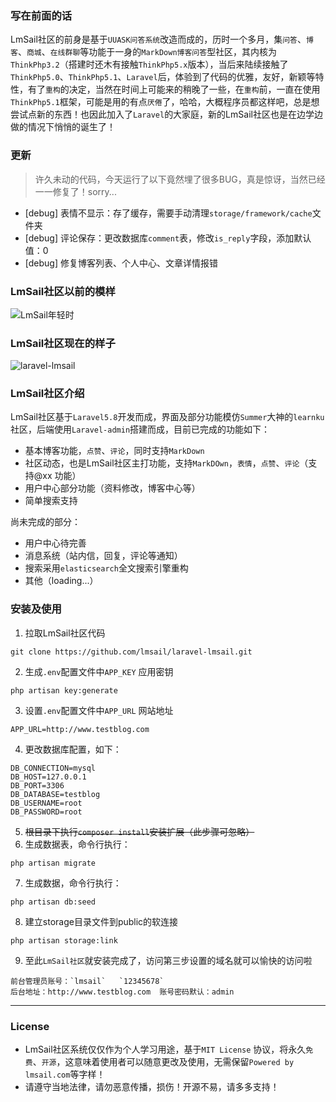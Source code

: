 ### 写在前面的话  

LmSail社区的前身是基于`UUASK问答系统`改造而成的，历时一个多月，集`问答`、`博客`、`商城`、`在线群聊`等功能于一身的`MarkDown博客问答`型社区，其内核为`ThinkPhp3.2`（搭建时还木有接触`ThinkPhp5.x`版本），当后来陆续接触了`ThinkPhp5.0`、`ThinkPhp5.1`、`Laravel`后，体验到了代码的优雅，友好，新颖等特性，有了`重构`的决定，当然在时间上可能来的稍晚了一些，在`重构`前，一直在使用`ThinkPhp5.1`框架，可能是用的有点`厌倦`了，哈哈，大概程序员都这样吧，总是想尝试点新的东西！也因此加入了`Laravel`的大家庭，新的LmSail社区也是在边学边做的情况下悄悄的诞生了！  

### 更新

> 许久未动的代码，今天运行了以下竟然埋了很多BUG，真是惊讶，当然已经一一修复了！sorry...

- [debug] 表情不显示：存了缓存，需要手动清理`storage/framework/cache`文件夹
- [debug] 评论保存：更改数据库`comment`表，修改`is_reply`字段，添加默认值：0
- [debug] 修复博客列表、个人中心、文章详情报错

### LmSail社区以前的模样  

![LmSail年轻时](https://github.com/lmsail/laravel-lmsail/blob/master/preview/old.png)

### LmSail社区现在的样子  

![laravel-lmsail](https://github.com/lmsail/laravel-lmsail/blob/master/preview/new.png)

### LmSail社区介绍  
LmSail社区基于`Laravel5.8`开发而成，界面及部分功能模仿`Summer`大神的`learnku`社区，后端使用`Laravel-admin`搭建而成，目前已完成的功能如下：  
* 基本博客功能，`点赞`、`评论`，同时支持`MarkDown`
* 社区动态，也是LmSail社区主打功能，支持`MarkDOwn`，`表情`，`点赞`、`评论`（支持@xx 功能）  
* 用户中心部分功能（资料修改，博客中心等）
* 简单搜索支持

尚未完成的部分：  

* 用户中心待完善
* 消息系统（站内信，回复，评论等通知）
* 搜索采用`elasticsearch`全文搜索引擎重构
* 其他（loading...）  

### 安装及使用  
1. 拉取LmSail社区代码  
```
git clone https://github.com/lmsail/laravel-lmsail.git
```
2. 生成`.env`配置文件中`APP_KEY` 应用密钥
```
php artisan key:generate
```
3. 设置`.env`配置文件中`APP_URL` 网站地址
```
APP_URL=http://www.testblog.com
```
4. 更改数据库配置，如下：  
```
DB_CONNECTION=mysql
DB_HOST=127.0.0.1
DB_PORT=3306
DB_DATABASE=testblog
DB_USERNAME=root
DB_PASSWORD=root
```
5. ~~根目录下执行`composer install`安装扩展（此步骤可忽略）~~
6. 生成数据表，命令行执行：
```
php artisan migrate
```
7. 生成数据，命令行执行：
```
php artisan db:seed
```
8. 建立storage目录文件到public的软连接
```
php artisan storage:link 
```
9. 至此`LmSail社区`就安装完成了，访问第三步设置的域名就可以愉快的访问啦
```
前台管理员账号：`lmsail`   `12345678`
后台地址：http://www.testblog.com  账号密码默认：admin  
```

-----

### License  

* LmSail社区系统仅仅作为个人学习用途，基于`MIT License` 协议，将永久`免费`、`开源`，这意味着使用者可以随意更改及使用，无需保留`Powered by lmsail.com`等字样！  
* 请遵守当地法律，请勿恶意传播，损伤！开源不易，请多多支持！

